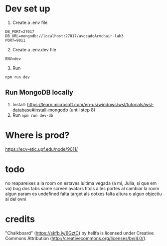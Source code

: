 # Dev set up
1. Create a .env file
```
DB_PORT=27017
DB_URL=mongodb://localhost:27017/avocadoArmchair-lab3
PORT=9011
```
2. Create a .env.dev file
```
ENV=dev
```
3. Run
```
npm run dev
```

## Run MongoDB locally
1. Install: https://learn.microsoft.com/en-us/windows/wsl/tutorials/wsl-database#install-mongodb (until step 8)
2. Run `npm run dev-db`


# Where is prod?
https://ecv-etic.upf.edu/node/9011/

# todo
no reapareixes a la room on estaves lultima vegada  (a mi, Julia, si que em va)
bug dos tabs same screen
avatars
titols a les portes
al cambiar la room algun param es undefined
falta target als cotxes
falta altura o algun objectiu al del ovni

# credits
"Chalkboard" (https://skfb.ly/6GztC) by hellfa is licensed under Creative Commons Attribution (http://creativecommons.org/licenses/by/4.0/).